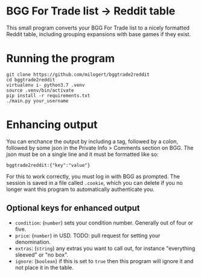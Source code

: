 # BGG For Trade list -> Reddit table

This small program converts your BGG For Trade list to a nicely formatted Reddit table, including grouping expansions with base games if they exist.

# Running the program

```
git clone https://github.com/milogert/bggtrade2reddit
cd bggtrade2reddit
virtualenv i- python3.7 .venv
source .venv/bin/activate
pip install -r requirements.txt
./main.py your_username
```

# Enhancing output

You can enchance the output by including a tag, followed by a colon, followed by some json in the Private Info > Comments section on BGG. The json must be on a single line and it must be formatted like so:

`bggtrade2reddit:{"key":"value"}`

For this to work correctly, you must log in with BGG as prompted. The session is saved in a file called `.cookie`, which you can delete if you no longer want this program to automatically authenticate you.

## Optional keys for enhanced output

* `condition`: (`number`) sets your condition number. Generally out of four or five.
* `price`: (`number`) in USD. TODO: pull request for setting your denomination.
* `extras`: (`string`) any extras you want to call out, for instance "everything sleeved" or "no box".
* `ignore`: (`boolean`) if this is set to `true` then this program will ignore it and not place it in the table.
